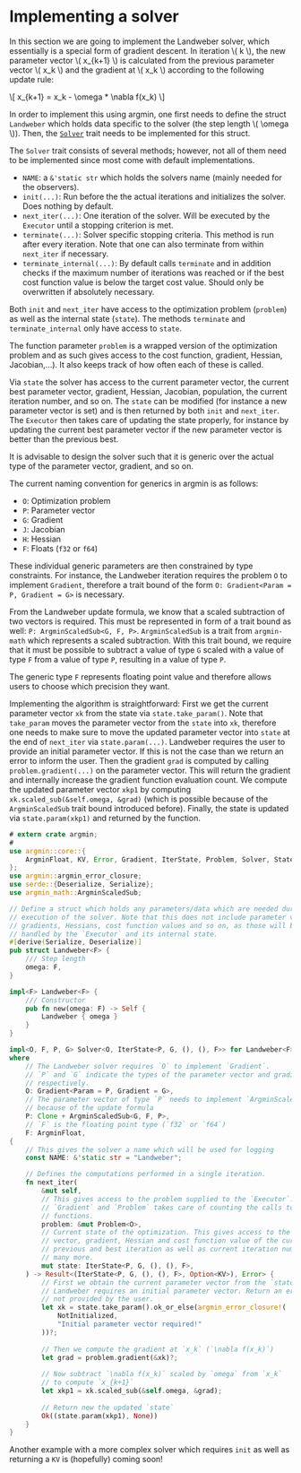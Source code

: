 # Implementing a solver

In this section we are going to implement the Landweber solver, which essentially is a special form of gradient descent.
In iteration \\( k \\), the new parameter vector \\( x_{k+1} \\) is calculated from the previous parameter vector \\( x_k \\) and the gradient at \\( x_k \\) according to the following update rule:

\\[
x_{k+1} = x_k - \omega * \nabla f(x_k)
\\]

In order to implement this using argmin, one first needs to define the struct `Landweber` which holds data specific to the solver (the step length \\( \omega \\)).
Then, the [`Solver`](https://docs.rs/argmin/latest/argmin/core/trait.Solver.html) trait needs to be implemented for this struct.

The `Solver` trait consists of several methods; however, not all of them need to be implemented since most come with default implementations.

* `NAME`: a `&'static str` which holds the solvers name (mainly needed for the observers).
* `init(...)`: Run before the the actual iterations and initializes the solver. Does nothing by default.
* `next_iter(...)`: One iteration of the solver. Will be executed by the `Executor` until a stopping criterion is met.
* `terminate(...)`: Solver specific stopping criteria. This method is run after every iteration. Note that one can also terminate from within `next_iter` if necessary.
* `terminate_internal(...)`: By default calls `terminate` and in addition checks if the maximum number of iterations was reached or if the best cost function value is below the target cost value. Should only be overwritten if absolutely necessary. 

Both `init` and `next_iter` have access to the optimization problem (`problem`) as well as the internal state (`state`).
The methods `terminate` and `terminate_internal` only have access to `state`. 

The function parameter `problem` is a wrapped version of the optimization problem and as such gives access to the cost function, gradient, Hessian, Jacobian,...).
It also keeps track of how often each of these is called.

Via `state` the solver has access to the current parameter vector, the current best parameter vector, gradient, Hessian, Jacobian, population, the current iteration number, and so on.
The `state` can be modified (for instance a new parameter vector is set) and is then returned by both `init` and `next_iter`.
The `Executor` then takes care of updating the state properly, for instance by updating the current best parameter vector if the new parameter vector is better than the previous best. 

It is advisable to design the solver such that it is generic over the actual type of the parameter vector, gradient, and so on.

The current naming convention for generics in argmin is as follows:

* `O`: Optimization problem
* `P`: Parameter vector
* `G`: Gradient
* `J`: Jacobian
* `H`: Hessian
* `F`: Floats (`f32` or `f64`)

These individual generic parameters are then constrained by type constraints.
For instance, the Landweber iteration requires the problem `O` to implement `Gradient`, therefore a trait bound of the form `O: Gradient<Param = P, Gradient = G>` is necessary.

From the Landweber update formula, we know that a scaled subtraction of two vectors is required.
This must be represented in form of a trait bound as well: `P: ArgminScaledSub<G, F, P>`.
`ArgminScaledSub` is a trait from `argmin-math` which represents a scaled subtraction. 
With this trait bound, we require that it must be possible to subtract a value of type `G` scaled with a value of type `F` from a value of type `P`, resulting in a value of type `P`.

The generic type `F` represents floating point value and therefore allows users to choose which precision they want.

Implementing the algorithm is straightforward: First we get the current parameter vector `xk` from the state via `state.take_param()`.
Note that `take_param` moves the parameter vector from the `state` into `xk`, therefore one needs to make sure to move the updated parameter vector into `state` at the end of `next_iter` via `state.param(...)`. 
Landweber requires the user to provide an initial parameter vector. 
If this is not the case than we return an error to inform the user.
Then the gradient `grad` is computed by calling `problem.gradient(...)` on the parameter vector.
This will return the gradient and internally increase the gradient function evaluation count. 
We compute the updated parameter vector `xkp1` by computing `xk.scaled_sub(&self.omega, &grad)` (which is possible because of the `ArgminScaledSub` trait bound introduced before). 
Finally, the state is updated via `state.param(xkp1)` and returned by the function.

```rust
# extern crate argmin;
#
use argmin::core::{
    ArgminFloat, KV, Error, Gradient, IterState, Problem, Solver, State
};
use argmin::argmin_error_closure;
use serde::{Deserialize, Serialize};
use argmin_math::ArgminScaledSub;

// Define a struct which holds any parameters/data which are needed during the
// execution of the solver. Note that this does not include parameter vectors,
// gradients, Hessians, cost function values and so on, as those will be
// handled by the `Executor` and its internal state.
#[derive(Serialize, Deserialize)]
pub struct Landweber<F> {
    /// Step length
    omega: F,
}

impl<F> Landweber<F> {
    /// Constructor
    pub fn new(omega: F) -> Self {
        Landweber { omega }
    }
}

impl<O, F, P, G> Solver<O, IterState<P, G, (), (), F>> for Landweber<F>
where
    // The Landweber solver requires `O` to implement `Gradient`. 
    // `P` and `G` indicate the types of the parameter vector and gradient,
    // respectively.
    O: Gradient<Param = P, Gradient = G>,
    // The parameter vector of type `P` needs to implement `ArgminScaledSub`
    // because of the update formula
    P: Clone + ArgminScaledSub<G, F, P>,
    // `F` is the floating point type (`f32` or `f64`)
    F: ArgminFloat,
{
    // This gives the solver a name which will be used for logging
    const NAME: &'static str = "Landweber";

    // Defines the computations performed in a single iteration.
    fn next_iter(
        &mut self,
        // This gives access to the problem supplied to the `Executor`. `O` implements
        // `Gradient` and `Problem` takes care of counting the calls to the respective
        // functions.
        problem: &mut Problem<O>,
        // Current state of the optimization. This gives access to the parameter
        // vector, gradient, Hessian and cost function value of the current,
        // previous and best iteration as well as current iteration number, and
        // many more.
        mut state: IterState<P, G, (), (), F>,
    ) -> Result<(IterState<P, G, (), (), F>, Option<KV>), Error> {
        // First we obtain the current parameter vector from the `state` struct (`x_k`).
        // Landweber requires an initial parameter vector. Return an error if this was 
        // not provided by the user.
        let xk = state.take_param().ok_or_else(argmin_error_closure!(
            NotInitialized,
            "Initial parameter vector required!"
        ))?;
	
        // Then we compute the gradient at `x_k` (`\nabla f(x_k)`)
        let grad = problem.gradient(&xk)?;
	
        // Now subtract `\nabla f(x_k)` scaled by `omega` from `x_k`
        // to compute `x_{k+1}`
        let xkp1 = xk.scaled_sub(&self.omega, &grad);
	
        // Return new the updated `state`
        Ok((state.param(xkp1), None))
    }
}
```

Another example with a more complex solver which requires `init` as well as returning a `KV` is (hopefully) coming soon!
